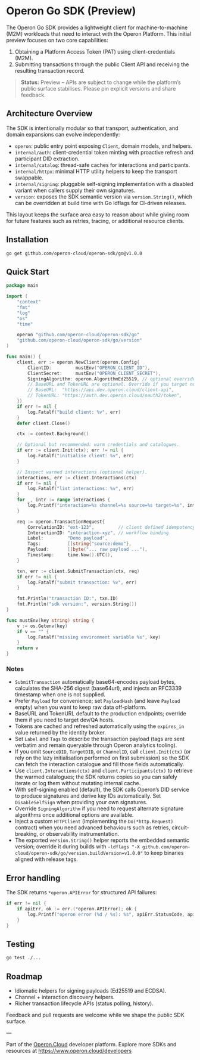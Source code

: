 # Operon Go SDK (Preview)

The Operon Go SDK provides a lightweight client for machine-to-machine (M2M)
workloads that need to interact with the Operon Platform. This initial preview
focuses on two core capabilities:

1. Obtaining a Platform Access Token (PAT) using client-credentials (M2M).
2. Submitting transactions through the public Client API and receiving the
   resulting transaction record.

> **Status:** Preview – APIs are subject to change while the platform’s public
> surface stabilises. Please pin explicit versions and share feedback.

## Architecture Overview

The SDK is intentionally modular so that transport, authentication, and domain
expansions can evolve independently:

- `operon`: public entry point exposing `Client`, domain models, and helpers.
- `internal/auth`: client-credential token minting with proactive refresh and
  participant DID extraction.
- `internal/catalog`: thread-safe caches for interactions and participants.
- `internal/httpx`: minimal HTTP utility helpers to keep the transport swappable.
- `internal/signing`: pluggable self-signing implementation with a disabled
  variant when callers supply their own signatures.
- `version`: exposes the SDK semantic version via `version.String()`, which can
  be overridden at build time with Go ldflags for CI-driven releases.

This layout keeps the surface area easy to reason about while giving room for
future features such as retries, tracing, or additional resource clients.

## Installation

```bash
go get github.com/operon-cloud/operon-sdk/go@v1.0.0
```

## Quick Start

```go
package main

import (
    "context"
    "fmt"
    "log"
    "os"
    "time"

    operon "github.com/operon-cloud/operon-sdk/go"
    "github.com/operon-cloud/operon-sdk/go/version"
)

func main() {
    client, err := operon.NewClient(operon.Config{
        ClientID:         mustEnv("OPERON_CLIENT_ID"),
        ClientSecret:     mustEnv("OPERON_CLIENT_SECRET"),
        SigningAlgorithm: operon.AlgorithmEd25519, // optional override
        // BaseURL and TokenURL are optional. Override if you target non-production environments:
        // BaseURL:  "https://api.dev.operon.cloud/client-api",
        // TokenURL: "https://auth.dev.operon.cloud/oauth2/token",
    })
    if err != nil {
        log.Fatalf("build client: %v", err)
    }
    defer client.Close()

    ctx := context.Background()

    // Optional but recommended: warm credentials and catalogues.
    if err := client.Init(ctx); err != nil {
        log.Fatalf("initialise client: %v", err)
    }

    // Inspect warmed interactions (optional helper).
    interactions, err := client.Interactions(ctx)
    if err != nil {
        log.Fatalf("list interactions: %v", err)
    }
    for _, intr := range interactions {
        log.Printf("interaction=%s channel=%s source=%s target=%s", intr.ID, intr.ChannelID, intr.SourceDID, intr.TargetDID)
    }

    req := operon.TransactionRequest{
        CorrelationID: "ext-123",         // client defined idempotency key
        InteractionID: "interaction-xyz", // workflow binding
        Label:         "Demo payload",
        Tags:          []string{"source:demo"},
        Payload:       []byte("... raw payload ..."),
        Timestamp:     time.Now().UTC(),
    }

    txn, err := client.SubmitTransaction(ctx, req)
    if err != nil {
        log.Fatalf("submit transaction: %v", err)
    }

    fmt.Println("transaction ID:", txn.ID)
    fmt.Println("sdk version:", version.String())
}

func mustEnv(key string) string {
    v := os.Getenv(key)
    if v == "" {
        log.Fatalf("missing environment variable %s", key)
    }
    return v
}
```


### Notes

- `SubmitTransaction` automatically base64-encodes payload bytes, calculates the
  SHA-256 digest (base64url), and injects an RFC3339 timestamp when one is not
  supplied.
- Prefer `Payload` for convenience; set `PayloadHash` (and leave `Payload` empty)
  when you want to keep raw data off-platform.
- BaseURL and TokenURL default to the production endpoints; override them if you
  need to target dev/QA hosts.
- Tokens are cached and refreshed automatically using the `expires_in` value
  returned by the identity broker.
- Set `Label` and `Tags` to describe the transaction payload (tags are sent verbatim and remain queryable through Operon analytics tooling).
- If you omit `SourceDID`, `TargetDID`, or `ChannelID`, call `client.Init(ctx)`
  (or rely on the lazy initialisation performed on first submission) so the SDK
  can fetch the interaction catalogue and fill those fields automatically.
- Use `client.Interactions(ctx)` and `client.Participants(ctx)` to retrieve the
  warmed catalogues; the SDK returns copies so you can safely iterate or log
  them without mutating internal cache.
- With self-signing enabled (default), the SDK calls Operon’s DID service to produce signatures and derive key IDs automatically. Set `DisableSelfSign` when providing your own signatures.
- Override `SigningAlgorithm` if you need to request alternate signature
  algorithms once additional options are available.
- Inject a custom `HTTPClient` (implementing the `Do(*http.Request)` contract)
  when you need advanced behaviours such as retries, circuit-breaking, or
  observability instrumentation.
- The exported `version.String()` helper reports the embedded semantic version;
  override it during builds with `-ldflags "-X github.com/operon-cloud/operon-sdk/go/version.buildVersion=v1.0.0"` to keep binaries aligned with release tags.

## Error handling

The SDK returns `*operon.APIError` for structured API failures:

```go
if err != nil {
    if apiErr, ok := err.(*operon.APIError); ok {
        log.Printf("operon error (%d / %s): %s", apiErr.StatusCode, apiErr.Code, apiErr.Message)
    }
}
```

## Testing

```bash
go test ./...
```

## Roadmap

- Idiomatic helpers for signing payloads (Ed25519 and ECDSA).
- Channel + interaction discovery helpers.
- Richer transaction lifecycle APIs (status polling, history).

Feedback and pull requests are welcome while we shape the public SDK surface.

—

Part of the [Operon.Cloud](https://www.operon.cloud) developer platform. Explore more SDKs and resources at https://www.operon.cloud/developers
